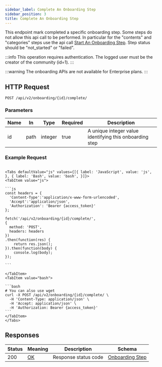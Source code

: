 ```yaml
---
sidebar_label: Complete An Onboarding Step
sidebar_position: 3
title: Complete An Onboarding Step
---
```


This endpoint mark completed a specific onboarding step.
Some steps do not allow this api call to be performed. In particular for the "contents" and "categories" steps use the
api call [Start An Onboarding Step](/docs/apireference/v2/onboarding/start_a_step).
Step status should be "not_started" or "failed".

:::info
This operation requires authentication. The logged user must be the creator of the community (id=1).
:::

:::warning
The onboarding APIs are not available for Enterprise plans.
:::

## HTTP Request

`POST /api/v2/onboarding/{id}/complete/`

### Parameters

| Name | In   | Type    | Required | Description                                             |
|------|------|---------|----------|---------------------------------------------------------|
| id   | path | integer | true     | A unique integer value identifying this onboarding step |

### Example Request

````mdx-code-block

<Tabs defaultValue="js" values={[{ label: 'JavaScript', value: 'js', }, { label: 'Bash', value: 'bash', }]}>
<TabItem value="js">

```js
const headers = {
  'Content-Type':'application/x-www-form-urlencoded',
  'Accept':'application/json',
  'Authorization': 'Bearer {access_token}'
};

fetch('/api/v2/onboarding/{id}/complete/',
{
  method: 'POST',
  headers: headers
})
.then(function(res) {
    return res.json();
}).then(function(body) {
    console.log(body);
});

```

</TabItem>
<TabItem value="bash">

```bash
# You can also use wget
curl -X POST /api/v2/onboarding/{id}/complete/ \
  -H 'Content-Type: application/json' \
  -H 'Accept: application/json' \
  -H 'Authorization: Bearer {access_token}'
```
</TabItem>
</Tabs>
````

## Responses

| Status | Meaning                                                 | Description          | Schema                                                           |
|--------|---------------------------------------------------------|----------------------|------------------------------------------------------------------|
| 200    | [OK](https://tools.ietf.org/html/rfc7231#section-6.3.1) | Response status code | [Onboarding Step](/docs/apireference/v2/schemas/onboarding_step) |
